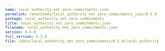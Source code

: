 ```yaml
---
name: local-authority-net-zero-commitments-json
permalink: /downloads/local_authority_net_zero_commitments_json/0_5_0
package: local_authority_net_zero_commitments
title: local_authority_net_zero_commitments_json
filename: local_authority_net_zero_commitments.json
version: 0.5.0
full_version: 0.5.0
file: /data/local_authority_net_zero_commitments/0.5.0/local_authority_net_zero_commitments.json
---
```

